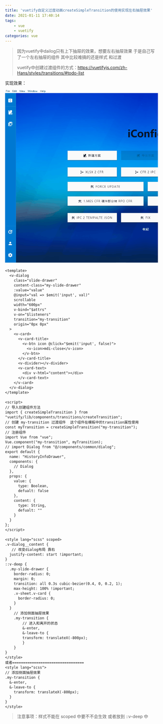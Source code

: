 ```yaml
---
title: 'vuetify自定义过度动画createSimpleTransition的使用实现左右抽屉效果'
date: 2021-01-11 17:40:14
tags:
	- vue
	- vuetify
categories: vue
---
```


> 因为vuetify中dailog只有上下抽屉的效果，想要左右抽屉效果 于是自己写了一个左右抽屉的组件 其中比较难搞的还是样式 和过渡
>
> vuetify中创建过渡组件的方式：https://vuetifyjs.com/zh-Hans/styles/transitions/#todo-list

实现效果：

<!--more-->

![vuetfiy抽屉效果](vuetify%E8%87%AA%E5%AE%9A%E4%B9%89%E8%BF%87%E5%BA%A6%E5%8A%A8%E7%94%BBcreateSimpleTransition%E7%9A%84%E4%BD%BF%E7%94%A8/vuetfiy%E6%8A%BD%E5%B1%89%E6%95%88%E6%9E%9C.gif)

```vue
<template>
  <v-dialog
    class="slide-drawer"
    content-class="my-slide-drawer"
    :value="value"
    @input="val => $emit('input', val)"
    scrollable
    width="600px"
    v-bind="$attrs"
    v-on="$listeners"
    transition="my-transition"
    origin="0px 0px"
  >
    <v-card>
      <v-card-title>
        <v-btn icon @click="$emit('input', false)">
          <v-icon>mdi-close</v-icon>
        </v-btn>
      </v-card-title>
      <v-divider></v-divider>
      <v-card-text>
        <div v-html="content"></div>
      </v-card-text>
    </v-card>
  </v-dialog>
</template>

<script>
// 导入创建组件方法
import { createSimpleTransition } from "vuetify/lib/components/transitions/createTransition";
// 创建 my-transition 过渡组件  这个组件在模板中的transition属性使用
const myTransition = createSimpleTransition("my-transition");
// 注册组件
import Vue from "vue";
Vue.component("my-transition", myTransition);
// import Dialog from "@/components/common/dialog";
export default {
  name: "HistoryInfoDrawer",
  components: {
    // Dialog
  },
  props: {
    value: {
      type: Boolean,
      defualt: false
    },
    content: {
      type: String,
      defualt: ""
    }
  }
};
</script>

<style lang="scss" scoped>
.v-dialog__content {
   // 改变dialog布局 靠右
  justify-content: start !important;
}
::v-deep {
  .my-slide-drawer {
    border-radius: 0;
    margin: 0;
    transition: all 0.3s cubic-bezier(0.4, 0, 0.2, 1);
    max-height: 100% !important;
    .v-sheet.v-card {
      border-radius: 0;
    }
  }
    // 添加侧面抽屉效果
    .my-transition {
        // 进入和离开的状态
        &-enter,
        &-leave-to {
        transform: translateX(-800px);
        }
    }
}
</style>
或者=================================
<style lang="scss">
// 添加侧面抽屉效果
.my-transition {
  &-enter,
  &-leave-to {
    transform: translateX(-800px);
  }
}
</style>

```

> 注意事项：样式不能在 scoped 中要不不会生效 或者放到 ::v-deep 中